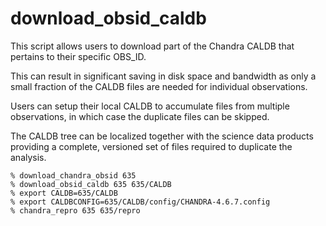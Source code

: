 # download_obsid_caldb

This script allows users to download part of the Chandra CALDB that
pertains to their specific OBS_ID.

This can result in significant saving in disk space and bandwidth
as only a small fraction of the CALDB files are needed for 
individual observations.

Users can setup their local CALDB to accumulate files from multiple
observations, in which case the duplicate files can be skipped.

The CALDB tree can be localized together with the science 
data products providing a complete, versioned set of files required
to duplicate the analysis.

```
% download_chandra_obsid 635
% download_obsid_caldb 635 635/CALDB
% export CALDB=635/CALDB
% export CALDBCONFIG=635/CALDB/config/CHANDRA-4.6.7.config
% chandra_repro 635 635/repro
```

